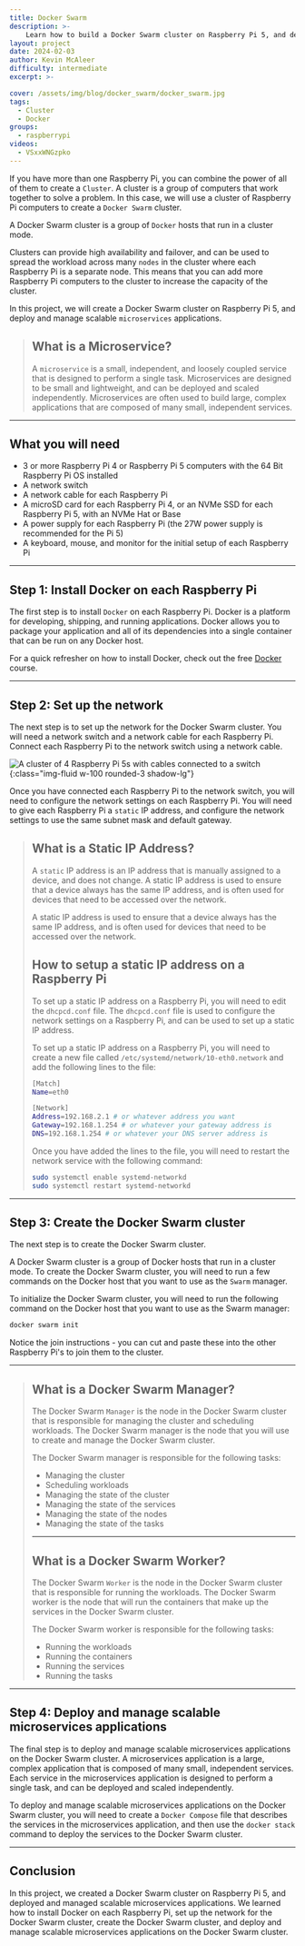 ```yaml
---
title: Docker Swarm
description: >-
    Learn how to build a Docker Swarm cluster on Raspberry Pi 5, and deploy and manage scalable microservices applications.
layout: project
date: 2024-02-03
author: Kevin McAleer
difficulty: intermediate
excerpt: >-

cover: /assets/img/blog/docker_swarm/docker_swarm.jpg
tags:
  - Cluster
  - Docker
groups:
  - raspberrypi
videos:
  - VSxxWNGzpko
---
```


If you have more than one Raspberry Pi, you can combine the power of all of them to create a `Cluster`. A cluster is a group of computers that work together to solve a problem. In this case, we will use a cluster of Raspberry Pi computers to create a `Docker Swarm` cluster.

A Docker Swarm cluster is a group of `Docker` hosts that run in a cluster mode. 

Clusters can provide high availability and failover, and can be used to spread the workload across many `nodes` in the cluster where each Raspberry Pi is a separate node. This means that you can add more Raspberry Pi computers to the cluster to increase the capacity of the cluster.

In this project, we will create a Docker Swarm cluster on Raspberry Pi 5, and deploy and manage scalable `microservices` applications.

> ## What is a Microservice?
>
> A `microservice` is a small, independent, and loosely coupled service that is designed to perform a single task. Microservices are designed to be small and lightweight, and can be deployed and scaled independently. Microservices are often used to build large, complex applications that are composed of many small, independent services.

---

## What you will need

- 3 or more Raspberry Pi 4 or Raspberry Pi 5 computers with the 64 Bit Raspberry Pi OS installed
- A network switch
- A network cable for each Raspberry Pi
- A microSD card for each Raspberry Pi 4, or an NVMe SSD for each Raspberry Pi 5, with an NVMe Hat or Base
- A power supply for each Raspberry Pi (the 27W power supply is recommended for the Pi 5)
- A keyboard, mouse, and monitor for the initial setup of each Raspberry Pi

---

## Step 1: Install Docker on each Raspberry Pi

The first step is to install `Docker` on each Raspberry Pi. Docker is a platform for developing, shipping, and running applications. Docker allows you to package your application and all of its dependencies into a single container that can be run on any Docker host.

For a quick refresher on how to install Docker, check out the free [Docker](/learn/docker) course.

---

## Step 2: Set up the network

The next step is to set up the network for the Docker Swarm cluster. You will need a network switch and a network cable for each Raspberry Pi. Connect each Raspberry Pi to the network switch using a network cable.

![A cluster of 4 Raspberry Pi 5s with cables connected to a switch](/assets/img/blog/docker_swarm/network.jpg){:class="img-fluid w-100 rounded-3 shadow-lg"}

Once you have connected each Raspberry Pi to the network switch, you will need to configure the network settings on each Raspberry Pi. You will need to give each Raspberry Pi a `static` IP address, and configure the network settings to use the same subnet mask and default gateway.

> ## What is a Static IP Address?
>
> A `static` IP address is an IP address that is manually assigned to a device, and does not change. A static IP address is used to ensure that a device always has the same IP address, and is often used for devices that need to be accessed over the network.
>
> A static IP address is used to ensure that a device always has the same IP address, and is often used for devices that need to be accessed over the network.
>
> ## How to setup a static IP address on a Raspberry Pi
>
> To set up a static IP address on a Raspberry Pi, you will need to edit the `dhcpcd.conf` file. The `dhcpcd.conf` file is used to configure the network settings on a Raspberry Pi, and can be used to set up a static IP address.
>
> To set up a static IP address on a Raspberry Pi, you will need to create a new file called `/etc/systemd/network/10-eth0.network` and add the following lines to the file:
>
> ```bash
> [Match]
> Name=eth0
>
> [Network]
> Address=192.168.2.1 # or whatever address you want
> Gateway=192.168.1.254 # or whatever your gateway address is
> DNS=192.168.1.254 # or whatever your DNS server address is
> ```
>
> Once you have added the lines to the file, you will need to restart the network service with the following command:
>
> ```bash
> sudo systemctl enable systemd-networkd
> sudo systemctl restart systemd-networkd
> ```

---

## Step 3: Create the Docker Swarm cluster

The next step is to create the Docker Swarm cluster.

A Docker Swarm cluster is a group of Docker hosts that run in a cluster mode. To create the Docker Swarm cluster, you will need to run a few commands on the Docker host that you want to use as the `Swarm` manager.

To initialize the Docker Swarm cluster, you will need to run the following command on the Docker host that you want to use as the Swarm manager:

```bash
docker swarm init
```

Notice the join instructions - you can cut and paste these into the other Raspberry Pi's to join them to the cluster.

---

> ## What is a Docker Swarm Manager?
>
> The Docker Swarm `Manager` is the node in the Docker Swarm cluster that is responsible for managing the cluster and scheduling workloads. The Docker Swarm manager is the node that you will use to create and manage the Docker Swarm cluster.
>
> The Docker Swarm manager is responsible for the following tasks:
>
> - Managing the cluster
> - Scheduling workloads
> - Managing the state of the cluster
> - Managing the state of the services
> - Managing the state of the nodes
> - Managing the state of the tasks
>
> ---
>
> ## What is a Docker Swarm Worker?
>
> The Docker Swarm `Worker` is the node in the Docker Swarm cluster that is responsible for running the workloads. The Docker Swarm worker is the node that will run the containers that make up the services in the Docker Swarm cluster.
>
> The Docker Swarm worker is responsible for the following tasks:
>
> - Running the workloads
> - Running the containers
> - Running the services
> - Running the tasks

---

## Step 4: Deploy and manage scalable microservices applications

The final step is to deploy and manage scalable microservices applications on the Docker Swarm cluster. A microservices application is a large, complex application that is composed of many small, independent services. Each service in the microservices application is designed to perform a single task, and can be deployed and scaled independently.

To deploy and manage scalable microservices applications on the Docker Swarm cluster, you will need to create a `Docker Compose` file that describes the services in the microservices application, and then use the `docker stack` command to deploy the services to the Docker Swarm cluster.

---

## Conclusion

In this project, we created a Docker Swarm cluster on Raspberry Pi 5, and deployed and managed scalable microservices applications. We learned how to install Docker on each Raspberry Pi, set up the network for the Docker Swarm cluster, create the Docker Swarm cluster, and deploy and manage scalable microservices applications on the Docker Swarm cluster.